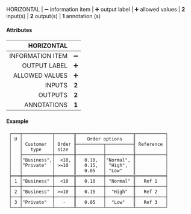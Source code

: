 HORIZONTAL | ➖ information item  | ➕ output label  | ➕ allowed values | **2** input(s) | **2** output(s) | **1** annotation (s)

#### Attributes

|       HORIZONTAL |       |
|-----------------:|:-----:|
| INFORMATION ITEM |   ➖   |
|     OUTPUT LABEL |   ➕   |
|   ALLOWED VALUES |   ➕   |
|           INPUTS | **2** |
|          OUTPUTS | **2** |
|      ANNOTATIONS | **1** |

#### Example

```text
 ┌───┬───────────┬───────╥─────────────────────╥───────────┐
 │ U │           │       ║    Order options    ║           │
 │   │ Customer  │ Order ╟──────────┬──────────╢ Reference │
 │   │   type    │ size  ║          │          ║           │
 │   ├───────────┼───────╫──────────┼──────────╫───────────┤
 │   │"Business",│  <10, ║   0.10,  │"Normal", ║           │
 │   │"Private"  │ >=10  ║   0.15,  │ "High",  ║           │
 │   │           │       ║   0.05   │ "Low"    ║           │
 ╞═══╪═══════════╪═══════╬══════════╪══════════╬═══════════╡
 │ 1 │"Business" │  <10  ║   0.10   │ "Normal" ║   Ref 1   │
 ├───┼───────────┼───────╫──────────┼──────────╫───────────┤
 │ 2 │"Business" │ >=10  ║   0.15   │  "High"  ║   Ref 2   │
 ├───┼───────────┼───────╫──────────┼──────────╫───────────┤
 │ 3 │"Private"  │   -   ║   0.05   │  "Low"   ║   Ref 3   │
 └───┴───────────┴───────╨──────────┴──────────╨───────────┘
```